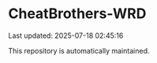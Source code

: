 # CheatBrothers-WRD

Last updated: 2025-07-18 02:45:16

This repository is automatically maintained.
